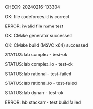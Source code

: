 CHECK: 20240216-103304
OK: file codeforces.id is correct
ERROR: invalid file name test
OK: CMake generator successed
OK: CMake build (MSVC x64) successed
STATUS: lab complex - test-ok
STATUS: lab complex_io - test-ok
STATUS: lab rational - test-failed
STATUS: lab rational_io - test-failed
STATUS: lab dynarr - test-ok
ERROR: lab stackarr - test build failed

